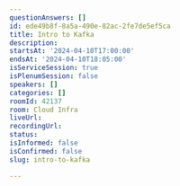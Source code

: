 ```yaml
---
questionAnswers: []
id: ede49b8f-8a5a-490e-82ac-2fe7de5ef5ca
title: Intro to Kafka
description: 
startsAt: '2024-04-10T17:00:00'
endsAt: '2024-04-10T18:05:00'
isServiceSession: true
isPlenumSession: false
speakers: []
categories: []
roomId: 42137
room: Cloud Infra
liveUrl: 
recordingUrl: 
status: 
isInformed: false
isConfirmed: false
slug: intro-to-kafka

---
```

